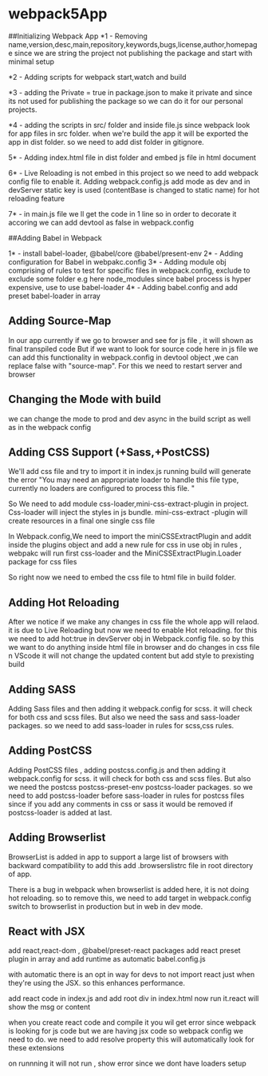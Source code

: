 # webpack5App

##Initializing Webpack App
*1 - Removing name,version,desc,main,repository,keywords,bugs,license,author,homepage since we are string the project not publishing the package and start with minimal setup

*2 - Adding scripts for webpack start,watch and build

*3 - adding the Private = true in package.json to make it private and since its not used for publishing the package so we can do it for our personal projects.

*4 - adding the scripts in src/ folder and inside file.js since webpack look for app files in src folder. when we're 
build the app it will be exported the app in dist folder. so we need to add dist folder in gitignore.

5* - Adding index.html file in dist folder and embed js file in html document

6* - Live Reloading is not embed in this project so we need to add webpack config file to enable it. Adding webpack.config.js
add mode as dev and in devServer static key is used (contentBase is changed to static name) for hot reloading feature

7* - in main.js file we ll get the code in 1 line so in order to decorate it accoring we can add devtool as false in webpack.config

##Adding Babel in Webpack

1* - install babel-loader, @babel/core @babel/present-env
2* - Adding configuration for Babel in webpakc.config
3* - Adding module obj comprising of rules to test for specific files in webpack.config, exclude to exclude some folder e.g here node_modules since babel process is hyper expensive, use to use babel-loader
4*  - Adding babel.config and add preset babel-loader in array 

## Adding Source-Map
In our app currently if we go to browser and see for js file , it will shown as final transpiled code 
But if we want to look for source code here in js file we can add this functionality in webpack.config in devtool object ,we can replace false with "source-map". For this we need to restart server and browser

## Changing the Mode with build
we can change the mode to prod and dev async in the build script as well as in the webpack config

## Adding CSS Support (+Sass,+PostCSS)
We'll add css file and try to import it in index.js
running build will generate the error
"You may need an appropriate loader to handle this file type, currently no loaders are configured to process this file. "

So We need to add module css-loader,mini-css-extract-plugin in project. Css-loader will inject the styles in js bundle. mini-css-extract -plugin will create resources in a final one single css file

In Webpack.config,We need to import the miniCSSExtractPlugin and addit inside the plugins object
and add a new rule for css
in use obj in rules , webpakc will run first css-loader and the MiniCSSExtractPlugin.Loader package 
for css files

So right now we need to embed the css file to html file in build folder.
## Adding Hot Reloading
After we notice if we make any changes in css file the whole app will relaod. it is due to Live Reloading but now we need to enable Hot reloading.
for this we need to add hot:true in devServer obj in Webpack.config file. so by this we want to
do anything inside html file in browser and do changes in css file n VScode it will not change the updated content but add style to prexisting build

## Adding SASS
Adding Sass files and then adding it webpack.config for scss. it will check for both css and scss files. But also we need the sass and sass-loader packages. so  we need to add sass-loader in rules for scss,css rules.

## Adding PostCSS
Adding PostCSS files , adding postcss.config.js and then adding it webpack.config for scss. it will check for both css and scss files. But also we need the postcss postcss-preset-env postcss-loader packages. so  we need to add postcss-loader before sass-loader in rules for postcss files since if you add any comments in css or sass it would be removed if postcss-loader is added at last.

## Adding Browserlist
BrowserList is added in app to support a large list of browsers with backward compatibility
to add this add .browserslistrc file in root directory of app.

There is a bug in webpack when browserlist is added here, it is not doing hot reloading. 
so to remove this, we need to add target in webpack.config switch to browserlist in production 
but in web in dev mode.

## React with JSX
add react,react-dom , @babel/preset-react packages
add react preset plugin in array and add runtime as automatic babel.config.js

with automatic there is an opt in way for devs to not import react just when they're using the JSX. so this enhances performance.

add react code in index.js and add root div in index.html now run it.react will show the msg or content

when you create react code and compile it you wil get error since webpack is looking for js code but we are having jsx code so webpack config we need to do.
we need to add resolve property this will automatically look for these extensions

on runnning it will not run , show error since we dont have loaders setup